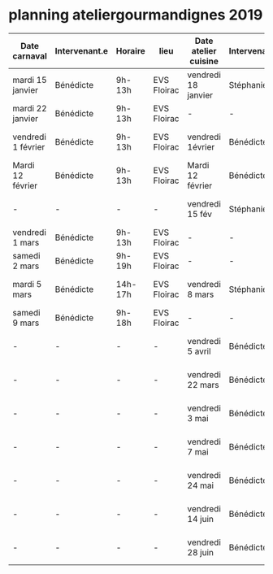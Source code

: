 # planning ateliergourmandignes 2019

| **Date carnaval**  | **Intervenant.e** | **Horaire** | **lieu**    | **Date atelier cuisine** | **Intervenant.e** | **horaire** | **lieu**             |
| ------------------ | ----------------- | ----------- | ----------- | ------------------------ | ----------------- | ----------- | -------------------- |
| mardi 15 janvier   | Bénédicte         | 9h-13h      | EVS Floirac | vendredi 18 janvier      | Stéphanie(?)      | 18h30-230   | Centre Didée Lormont |
| mardi 22 janvier   | Bénédicte         | 9h-13h      | EVS Floirac | -                        | -                 | -           |
| vendredi 1 février | Bénédicte         | 9h-13h      | EVS Floirac | vendredi 1évrier         | Bénédicte         | 18h30-22h30 | Centre Didée Lormont |
| Mardi 12 février   | Bénédicte         | 9h-13h      | EVS Floirac | Mardi 12 février         | Bénédicte         | 18h-23h     | 308 architecture     |
| -                  | -                 | -           | -           | vendredi 15 fév          | Stéphanie(?)      | 18h30-22h30 | Centre Didée Lormont |
| vendredi 1 mars    | Bénédicte         | 9h-13h      | EVS Floirac | -                        | -                 | -           |
| samedi 2 mars      | Bénédicte         | 9h-19h      | EVS Floirac | -                        | -                 |
| mardi 5 mars       | Bénédicte         | 14h-17h     | EVS Floirac | vendredi 8 mars          | Stéphanie         | 18h30-22h30 | Centre Didée Lormont |
| samedi 9 mars      | Bénédicte         | 9h-18h      | EVS Floirac | -                        | -                 |
| -                  | -                 | -           | -           | vendredi 5 avril         | Bénédicte         | 18h30-22h30 | Centre Didée Lormont |
| -                  | -                 | -           | -           | vendredi 22 mars         | Bénédicte         | 18h30-22h30 | Centre Didée Lormont |
| -                  | -                 | -           | -           | vendredi 3 mai           | Bénédicte         | 18h30-22h30 | Centre Didée Lormont |
| -                  | -                 | -           | -           | vendredi  7 mai          | Bénédicte         | 18h30-22h30 | Centre Didée Lormont |
| -                  | -                 | -           | -           | vendredi 24 mai          | Bénédicte         | 18h30-22h30 | Centre Didée Lormont |
| -                  | -                 | -           | -           | vendredi 14 juin         | Bénédicte         | 18h30-22h30 | Centre Didée Lormont |
| -                  | -                 | -           | -           | vendredi 28 juin         | Bénédicte         | 18h30-22h30 | Centre Didée Lormont |
